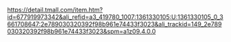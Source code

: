 https://detail.tmall.com/item.htm?id=677919973342&ali_refid=a3_419780_1007:1361330105:U:1361330105_0_3661708647:2e789030320392f98b961e74433f3023&ali_trackid=149_2e789030320392f98b961e74433f3023&spm=a1z09.4.0.0
